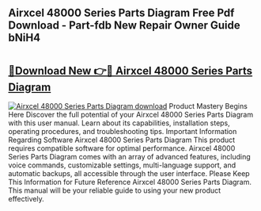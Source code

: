 ## Airxcel 48000 Series Parts Diagram Free Pdf Download - Part-fdb New Repair Owner Guide bNiH4

# <h2><a href="http://dfocrq8.blite.top/?on=Airxcel+48000+Series+Parts+Diagram">🔗Download New 👉🔴 Airxcel 48000 Series Parts Diagram</a></h2>

[![Airxcel 48000 Series Parts Diagram download](https://i.imgur.com/lujVjoI.png)](http://dfocrq8.blite.top/?on=Airxcel+48000+Series+Parts+Diagram)
Product Mastery Begins Here Discover the full potential of your Airxcel 48000 Series Parts Diagram with this user manual. Learn about its capabilities, installation steps, operating procedures, and troubleshooting tips. Important Information Regarding Software Airxcel 48000 Series Parts Diagram This product requires compatible software for optimal performance. Airxcel 48000 Series Parts Diagram comes with an array of advanced features, including voice commands, customizable settings, multi-language support, and automatic backups, all accessible through the user interface. Please Keep This Information for Future Reference Airxcel 48000 Series Parts Diagram. This manual will be your reliable guide to using your new product effectively.
